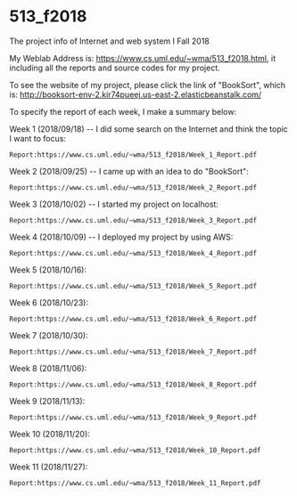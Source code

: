 # 513_f2018
The project info of Internet and web system I  Fall 2018

My Weblab Address is: https://www.cs.uml.edu/~wma/513_f2018.html, it including all the reports and source codes for my project.

To see the website of my project, please click the link of "BookSort", which is: http://booksort-env-2.kir74pueej.us-east-2.elasticbeanstalk.com/

To specify the report of each week, I make a summary below:

Week 1 (2018/09/18) -- I did some search on the Internet and think the topic I want to focus:

    Report:https://www.cs.uml.edu/~wma/513_f2018/Week_1_Report.pdf

Week 2 (2018/09/25) -- I came up with an idea to do "BookSort":

    Report:https://www.cs.uml.edu/~wma/513_f2018/Week_2_Report.pdf
    
Week 3 (2018/10/02) -- I started my project on localhost:

    Report:https://www.cs.uml.edu/~wma/513_f2018/Week_3_Report.pdf
    
Week 4 (2018/10/09) -- I deployed my project by using AWS:

    Report:https://www.cs.uml.edu/~wma/513_f2018/Week_4_Report.pdf
    
Week 5 (2018/10/16):

    Report:https://www.cs.uml.edu/~wma/513_f2018/Week_5_Report.pdf
   
Week 6 (2018/10/23):

    Report:https://www.cs.uml.edu/~wma/513_f2018/Week_6_Report.pdf
   
Week 7 (2018/10/30):

    Report:https://www.cs.uml.edu/~wma/513_f2018/Week_7_Report.pdf
   
Week 8 (2018/11/06):

    Report:https://www.cs.uml.edu/~wma/513_f2018/Week_8_Report.pdf
    
Week 9 (2018/11/13):

    Report:https://www.cs.uml.edu/~wma/513_f2018/Week_9_Report.pdf
    
Week 10 (2018/11/20):

    Report:https://www.cs.uml.edu/~wma/513_f2018/Week_10_Report.pdf
    
Week 11 (2018/11/27):

    Report:https://www.cs.uml.edu/~wma/513_f2018/Week_11_Report.pdf
